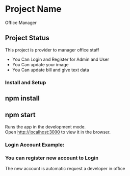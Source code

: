 # Project Name

Office Manager

## Project Status

This project is provider to manager office staff

- You Can Login and Register for Admin and User
- You Can update your image
- You Can update bill and give text data

### Install and Setup

## npm install

## npm start

Runs the app in the development mode.\
Open [http://localhost:3000](http://localhost:3000) to view it in the browser.

### Login Account Example:

### You can register new account to Login

The new account is automatic request a developer in office
